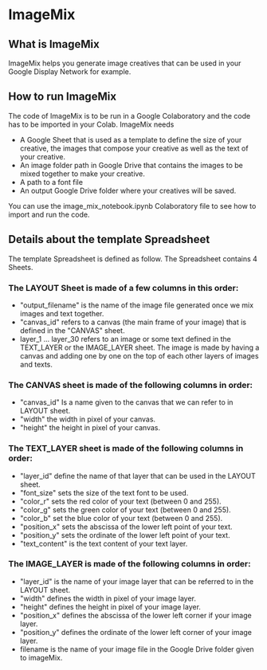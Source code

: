 # ImageMix

## What is ImageMix
ImageMix helps you generate image creatives that can be used in your Google
Display Network for example.

## How to run ImageMix
The code of ImageMix is to be run in a Google Colaboratory and the code has
to be imported in your Colab.
ImageMix needs
- A Google Sheet that is used as a template to define the size of your creative,
the images that compose your creative as well as the text of your creative.
- An image folder path in Google Drive that contains the images
to be mixed together to make your creative.
- A path to a font file
- An output Google Drive folder where your creatives will be saved.

You can use the image_mix_notebook.ipynb Colaboratory file to see how to import
and run the code.

## Details about the template Spreadsheet
The template Spreadsheet is defined as follow.
The Spreadsheet contains 4 Sheets.

### The LAYOUT Sheet is made of a few columns in this order:
- "output_filename" is the name of the image file generated once we mix images
and text together.
- "canvas_id" refers to a canvas (the main frame of your image) that is defined
in the "CANVAS" sheet.
- layer_1 ... layer_30 refers to an image or some text defined in the TEXT_LAYER
or the IMAGE_LAYER sheet.
The image is made by having a canvas and adding one by one on the top of each
other layers of images and texts.

### The CANVAS sheet is made of the following columns in order:
- "canvas_id" Is a name given to the canvas that we can refer to in LAYOUT
sheet.
- "width" the width in pixel of your canvas.
- "height" the height in pixel of your canvas.

### The TEXT_LAYER sheet is made of the following columns in order:
- "layer_id" define the name of that layer that can be used in the LAYOUT sheet.
- "font_size" sets the size of the text font to be used.
- "color_r" sets the red color of your text (between 0 and 255).
- "color_g" sets the green color of your text (between 0 and 255).
- "color_b" set the blue color of your text (between 0 and 255).
- "position_x" sets the abscissa of the lower left point of your text.
- "position_y" sets the ordinate of the lower left point of your text.
- "text_content" is the text content of your text layer.

### The IMAGE_LAYER is made of the following columns in order:
- "layer_id" is the name of your image layer that can be referred to in the
LAYOUT sheet.
- "width" defines the width in pixel of your image layer.
- "height" defines the height in pixel of your image layer.
- "position_x" defines the abscissa of the lower left corner if your image
layer.
- "position_y" defines the ordinate of the lower left corner of your image
layer.
- filename is the name of your image file in the Google Drive folder given to
imageMix.
